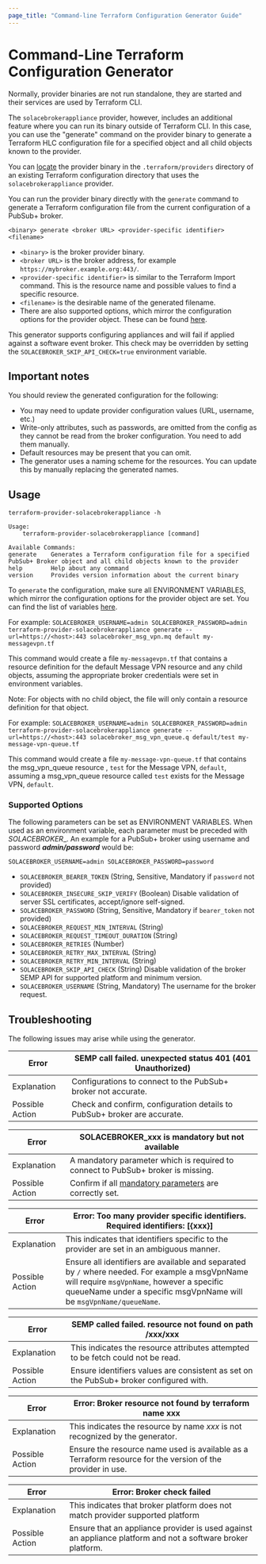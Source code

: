 ```yaml
---
page_title: "Command-line Terraform Configuration Generator Guide"
---
```


# Command-Line Terraform Configuration Generator

Normally, provider binaries are not run standalone, they are started and their services are used by Terraform CLI.

The `solacebrokerappliance` provider, however, includes an additional feature where you can run its binary outside of Terraform CLI. In this case, you can use the "generate" command on the provider binary to generate a Terraform HLC configuration file for a specified object and all child objects known to the provider.

You can [locate](https://terra-farm.github.io/main/installation.html) the provider binary in the `.terraform/providers` directory of an existing Terraform configuration directory that uses the `solacebrokerappliance` provider.

You can run the provider binary directly with the `generate` command to generate a Terraform configuration file from the current configuration of a PubSub+ broker.

`<binary> generate <broker URL> <provider-specific identifier> <filename>`

- `<binary>` is the broker provider binary.
- `<broker URL>` is the broker address, for example `https://mybroker.example.org:443/`.
- `<provider-specific identifier>` is similar to the Terraform Import command. This is the resource name and possible values to find a specific resource.
- `<filename>` is the desirable name of the generated filename.
- There are also supported options, which mirror the configuration options for the provider object. These can be found [here](#supported-options).

This generator supports configuring appliances and will fail if applied against a software event broker. This check may be overridden by setting the `SOLACEBROKER_SKIP_API_CHECK=true` environment variable.

## Important notes

You should review the generated configuration for the following:

* You may need to update provider configuration values (URL, username, etc.)
* Write-only attributes, such as passwords, are omitted from the config as they cannot be read from the broker configuration. You need to add them manually.
* Default resources may be present that you can omit.
* The generator uses a naming scheme for the resources. You can update this by manually replacing the generated names.

## Usage

```shell
terraform-provider-solacebrokerappliance -h

Usage:
    terraform-provider-solacebrokerappliance [command]

Available Commands:
generate    Generates a Terraform configuration file for a specified PubSub+ Broker object and all child objects known to the provider
help        Help about any command
version     Provides version information about the current binary
```

To `generate` the configuration, make sure all ENVIRONMENT VARIABLES, which mirror the configuration options for the
provider object are set. You can find the list of variables [here](#supported-options).

For example:
`SOLACEBROKER_USERNAME=admin SOLACEBROKER_PASSWORD=admin terraform-provider-solacebrokerappliance generate --url=https://<host>:443 solacebroker_msg_vpn.mq default my-messagevpn.tf`

This command would create a file `my-messagevpn.tf` that contains a resource definition for the default Message VPN resource and
any child objects, assuming the appropriate broker credentials were set in environment variables.

Note: For objects with no child object, the file will only contain a resource definition for that object.

For example:
`SOLACEBROKER_USERNAME=admin SOLACEBROKER_PASSWORD=admin terraform-provider-solacebrokerappliance generate --url=https://<host>:443 solacebroker_msg_vpn_queue.q default/test my-message-vpn-queue.tf`

This command would create a file `my-message-vpn-queue.tf` that contains the msg_vpn_queue resource , `test`  for the
Message VPN, `default`, assuming a msg_vpn_queue resource called `test` exists for the Message VPN, `default`.

### Supported Options

The following parameters can be set as ENVIRONMENT VARIABLES. When used as an environment variable,
each parameter must be preceded with _SOLACEBROKER__. An example for a PubSub+ broker using username and password
_**admin/password**_
would be:

`SOLACEBROKER_USERNAME=admin SOLACEBROKER_PASSWORD=password`

- `SOLACEBROKER_BEARER_TOKEN` (String, Sensitive, Mandatory if `password` not provided)
- `SOLACEBROKER_INSECURE_SKIP_VERIFY` (Boolean) Disable validation of server SSL certificates, accept/ignore self-signed.
- `SOLACEBROKER_PASSWORD` (String, Sensitive, Mandatory if `bearer_token` not provided)
- `SOLACEBROKER_REQUEST_MIN_INTERVAL` (String)
- `SOLACEBROKER_REQUEST_TIMEOUT_DURATION` (String)
- `SOLACEBROKER_RETRIES` (Number)
- `SOLACEBROKER_RETRY_MAX_INTERVAL` (String)
- `SOLACEBROKER_RETRY_MIN_INTERVAL` (String)
- `SOLACEBROKER_SKIP_API_CHECK` (String) Disable validation of the broker SEMP API for supported platform and minimum version.
- `SOLACEBROKER_USERNAME` (String, Mandatory) The username for the broker request.

## Troubleshooting

The following issues may arise while using the generator.

| Error           | SEMP call failed. unexpected status 401 (401 Unauthorized)                 |
|-----------------|----------------------------------------------------------------------------|
| Explanation     | Configurations to connect to the PubSub+ broker not accurate.              |
| Possible Action | Check and confirm, configuration details to PubSub+ broker are accurate.   |

| Error           | SOLACEBROKER_xxx is mandatory but not available                                    |
|-----------------|------------------------------------------------------------------------------------|
| Explanation     | A mandatory parameter which is required to connect to PubSub+ broker is missing.   |
| Possible Action | Confirm if all [mandatory parameters](#supported-options) are correctly set.       |

| Error           | Error: Too many provider specific identifiers. Required identifiers: [{xxx}] |
|-----------------|------------------------------------------------------------------------------|
| Explanation     | This indicates that identifiers specific to the provider are set in an ambiguous manner. |
| Possible Action | Ensure all identifiers are available and separated by `/` where needed. For example a msgVpnName will require `msgVpnName`, however a specific queueName under a specific msgVpnName will be `msgVpnName/queueName`. |

| Error           | SEMP called failed. resource not found on path /xxx/xxx                                  |
|-----------------|------------------------------------------------------------------------------------------|
| Explanation     | This indicates the resource attributes attempted to be fetch could not be read.          |
| Possible Action | Ensure identifiers values are consistent as set on the PubSub+ broker configured with.   |

| Error           | Error: Broker resource not found by terraform name xxx                                                     |
|-----------------|------------------------------------------------------------------------------------------------------------|
| Explanation     | This indicates the resource by name _xxx_ is not recognized by the generator.                              |
| Possible Action | Ensure the resource name used is available as a Terraform resource for the version of the provider in use. |

| Error           | Error: Broker check failed                                                                                  |
|-----------------|-------------------------------------------------------------------------------------------------------------|
| Explanation     | This indicates that broker platform does not match provider supported platform                              |
| Possible Action | Ensure that an appliance provider is used against an appliance platform and not a software broker platform. |
